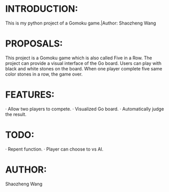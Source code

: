 # INTRODUCTION:
 This is my python project of a Gomoku game.|Author: Shaozheng Wang
# PROPOSALS:
 This project is a Gomoku game which is also called  Five in a Row. The project can provide a visual interface of the Go board. Users can play with black and white stones on the board. When one player complete five same color stones in a row, the game over.
# FEATURES:
· Allow two players to compete.
· Visualized Go board.
· Automatically judge the result.
# TODO:
· Repent function.
· Player can choose to vs AI.
# AUTHOR:
Shaozheng Wang
